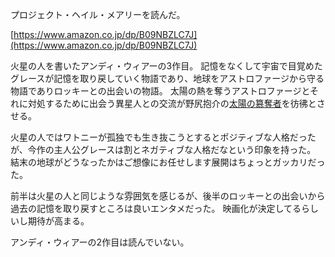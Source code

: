 プロジェクト・ヘイル・メアリーを読んだ。

[https://www.amazon.co.jp/dp/B09NBZLC7J](https://www.amazon.co.jp/dp/B09NBZLC7J)

火星の人を書いたアンディ・ウィアーの3作目。
記憶をなくして宇宙で目覚めたグレースが記憶を取り戻していく物語であり、地球をアストロファージから守る物語でありロッキーとの出会いの物語。
太陽の熱を奪うアストロファージとそれに対処するために出会う異星人との交流が野尻抱介の[太陽の簒奪者](https://www.amazon.co.jp/dp/B00CIMDKDC)を彷彿とさせる。


火星の人ではワトニーが孤独でも生き抜こうとするとポジティブな人格だったが、今作の主人公グレースは割とネガティブな人格だなという印象を持った。
結末の地球がどうなったかはご想像にお任せします展開はちょっとガッカリだった。


前半は火星の人と同じような雰囲気を感じるが、後半のロッキーとの出会いから過去の記憶を取り戻すところは良いエンタメだった。
映画化が決定してるらしいし期待が高まる。


アンディ・ウィアーの2作目は読んでいない。





